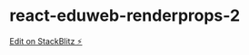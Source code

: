 # react-eduweb-renderprops-2

[Edit on StackBlitz ⚡️](https://stackblitz.com/edit/react-eduweb-renderprops-2)